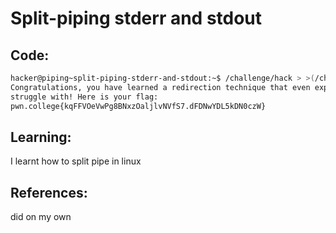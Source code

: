 # Split-piping stderr and stdout
## Code:
```bash
hacker@piping~split-piping-stderr-and-stdout:~$ /challenge/hack > >(/challenge/planet) 2> >(/challenge/the)
Congratulations, you have learned a redirection technique that even experts 
struggle with! Here is your flag:
pwn.college{kqFFVOeVwPg8BNxzOaljlvNVfS7.dFDNwYDL5kDN0czW}

```
## Learning:
 I learnt how to split pipe in linux
## References:
 did on my own
